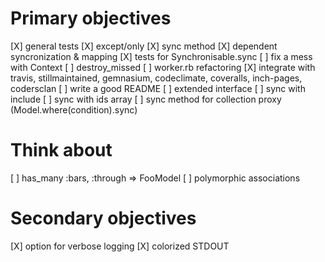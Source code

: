 Primary objectives
======================================
[X] general tests
[X] except/only
[X] sync method
[X] dependent syncronization & mapping
[X] tests for Synchronisable.sync
[ ] fix a mess with Context
[ ] destroy_missed
[ ] worker.rb refactoring
[X] integrate with travis, stillmaintained, gemnasium,
    codeclimate, coveralls, inch-pages, codersclan
[ ] write a good README
[ ] extended interface
  [ ] sync with include
  [ ] sync with ids array
  [ ] sync method for collection proxy (Model.where(condition).sync)

Think about
======================================
[ ] has_many :bars, :through => FooModel
[ ] polymorphic associations

Secondary objectives
======================================
[X] option for verbose logging
[X] colorized STDOUT
